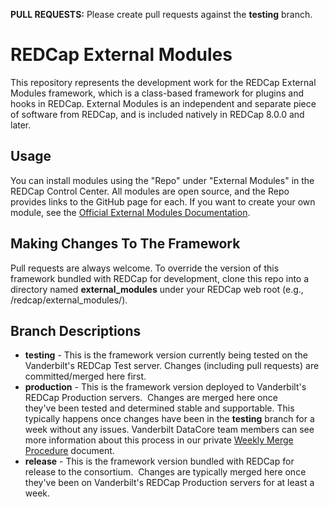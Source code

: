 **PULL REQUESTS:** Please create pull requests against the **testing** branch.

# REDCap External Modules

This repository represents the development work for the REDCap External Modules framework, which is a class-based framework for plugins and hooks in REDCap. External Modules is an independent and separate piece of software from REDCap, and is included natively in REDCap 8.0.0 and later.

## Usage

You can install modules using the "Repo" under "External Modules" in the REDCap Control Center.  All modules are open source, and the Repo provides links to the GitHub page for each.  If you want to create your own module, see the [Official External Modules Documentation](docs/official-documentation.md).

## Making Changes To The Framework 
Pull requests are always welcome.  To override the version of this framework bundled with REDCap for development, clone this repo into a directory named **external_modules** under your REDCap web root (e.g., /redcap/external_modules/).

## Branch Descriptions
- **testing** - This is the framework version currently being tested on the Vanderbilt's REDCap Test server.  Changes (including pull requests) are committed/merged here first.
- **production** - This is the framework version deployed to Vanderbilt's REDCap Production servers.  Changes are merged here once they've been tested and determined stable and supportable.  This typically happens once changes have been in the **testing** branch for a week without any issues.  Vanderbilt DataCore team members can see more information about this process in our private [Weekly Merge Procedure](https://app.assembla.com/spaces/victr-dots/wiki/Weekly_Merge_Procedure) document.
- **release** - This is the framework version bundled with REDCap for release to the consortium.  Changes are typically merged here once they've been on Vanderbilt's REDCap Production servers for at least a week.
